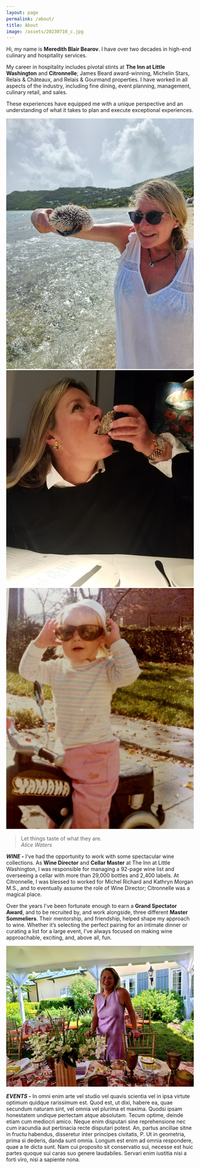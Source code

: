 ```yaml
---
layout: page
permalink: /about/
title: About
image: /assets/20230710_c.jpg
---
```

Hi, my name is **Meredith Blair Bearov**. I have over two decades in high-end culinary and hospitality services. 

My career in hospitality includes pivotal stints at **The Inn at Little Washington** and **Citronnelle**; James Beard award-winning, Michelin Stars, Relais & Châteaux, and Relais & Gourmand properties. I have worked in all aspects of the industry, including fine dining, event planning, management, culinary retail, and sales. 

These experiences have equipped me with a unique perspective and an understanding of what it takes to plan and execute exceptional experiences.

<div class="gallery-box">
  <div class="gallery2">
    <img src="/assets/20230710_c.jpg">
    <img src="/assets/IMG_20241013_125759.jpg">
    <img src="/assets/motor-girl.jpg">
  </div>
</div>

> Let things taste of what they are.  
>  <cite>Alice Waters</cite>

***WINE \-***  I’ve had the opportunity to work with some spectacular wine collections. As **Wine Director** and **Cellar Master** at The Inn at Little Washington, I was responsible for managing a 92-page wine list and overseeing a cellar with more than 29,000 bottles and 2,400 labels. At Citronnelle, I was blessed to worked for Michel Richard and Kathryn Morgan M.S., and to eventually assume the role of Wine Director;  Citronnelle was a magical place.

Over the years I've been fortunate enough to earn a **Grand Spectator Award**, and to be recruited by, and work alongside, three different **Master Sommeliers**. Their mentorship, and friendship, helped shape my approach to wine. Whether it’s selecting the perfect pairing for an intimate dinner or curating a list for a large event, I’ve always focused on making wine approachable, exciting, and, above all, fun.

<div class="gallery-box">
  <div class="gallery2">
    <img src="/assets/20220625_3.jpg">
  </div>
</div>

***EVENTS \-*** In omni enim arte vel studio vel quavis scientia vel in ipsa virtute optimum quidque rarissimum est. Quod est, ut dixi, habere ea, quae secundum naturam sint, vel omnia vel plurima et maxima. Quodsi ipsam honestatem undique pertectam atque absolutam. Tecum optime, deinde etiam cum mediocri amico. Neque enim disputari sine reprehensione nec cum iracundia aut pertinacia recte disputari potest. An, partus ancillae sitne in fructu habendus, disseretur inter principes civitatis, P. Ut in geometria, prima si dederis, danda sunt omnia. Longum est enim ad omnia respondere, quae a te dicta sunt. Nam cui proposito sit conservatio sui, necesse est huic partes quoque sui caras suo genere laudabiles. Servari enim iustitia nisi a forti viro, nisi a sapiente nona.
